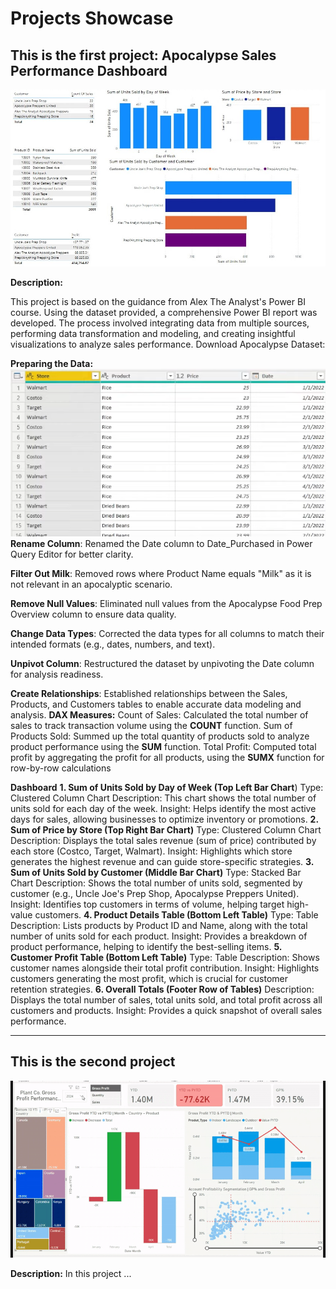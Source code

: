 # Projects Showcase

## This is the first project: Apocalypse Sales Performance Dashboard
![First Project](images/Apocalypse-Sales.jpg)

**Description:**

This project is based on the guidance from Alex The Analyst's Power BI course. Using the dataset provided, a comprehensive Power BI report was developed. The process involved integrating data from multiple sources, performing data transformation and modeling, and creating insightful visualizations to analyze sales performance.
Download Apocalypse Dataset: 

**Preparing the Data:**
![Second Project](images/dataset-sale.PNG)
**Rename Column**: Renamed the Date column to Date_Purchased in Power Query Editor for better clarity.

**Filter Out Milk**: Removed rows where Product Name equals "Milk" as it is not relevant in an apocalyptic scenario.

**Remove Null Values**: Eliminated null values from the Apocalypse Food Prep Overview column to ensure data quality.

**Change Data Types**: Corrected the data types for all columns to match their intended formats (e.g., dates, numbers, and text).

**Unpivot Column**: Restructured the dataset by unpivoting the Date column for analysis readiness.

**Create Relationships**: Established relationships between the Sales, Products, and Customers tables to enable accurate data modeling and analysis.
**DAX Measures:**
Count of Sales:
Calculated the total number of sales to track transaction volume using the **COUNT** function.
Sum of Products Sold:
Summed up the total quantity of products sold to analyze product performance using the **SUM** function.
Total Profit:
Computed total profit by aggregating the profit for all products, using the **SUMX** function for row-by-row calculations

**Dashboard**
**1. Sum of Units Sold by Day of Week (Top Left Bar Chart**)
Type: Clustered Column Chart
Description: This chart shows the total number of units sold for each day of the week.
Insight: Helps identify the most active days for sales, allowing businesses to optimize inventory or promotions.
**2. Sum of Price by Store (Top Right Bar Chart)**
Type: Clustered Column Chart
Description: Displays the total sales revenue (sum of price) contributed by each store (Costco, Target, Walmart).
Insight: Highlights which store generates the highest revenue and can guide store-specific strategies.
**3. Sum of Units Sold by Customer (Middle Bar Chart)**
Type: Stacked Bar Chart
Description: Shows the total number of units sold, segmented by customer (e.g., Uncle Joe's Prep Shop, Apocalypse Preppers United).
Insight: Identifies top customers in terms of volume, helping target high-value customers.
**4. Product Details Table (Bottom Left Table)**
Type: Table
Description: Lists products by Product ID and Name, along with the total number of units sold for each product.
Insight: Provides a breakdown of product performance, helping to identify the best-selling items.
**5. Customer Profit Table (Bottom Left Table)**
Type: Table
Description: Shows customer names alongside their total profit contribution.
Insight: Highlights customers generating the most profit, which is crucial for customer retention strategies.
**6. Overall Totals (Footer Row of Tables)**
Description: Displays the total number of sales, total units sold, and total profit across all customers and products.
Insight: Provides a quick snapshot of overall sales performance.


---

## This is the second project

![Second Project](images/first-project.gif)

**Description:** In this project ...
